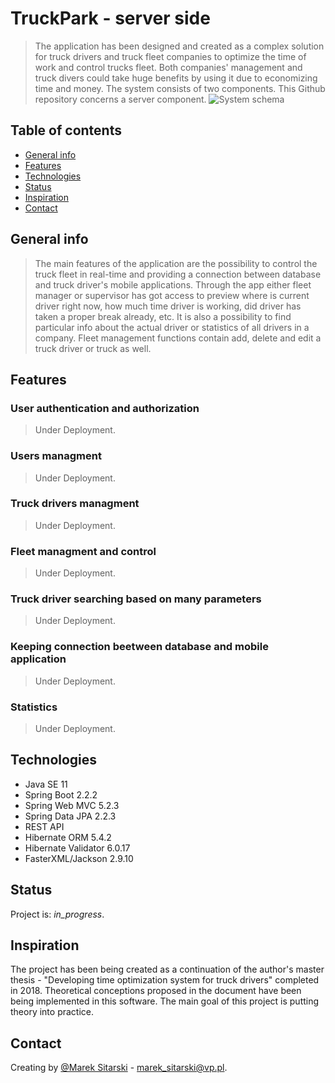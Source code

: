 # TruckPark - server side
> The application has been designed and created as a complex solution for truck drivers and truck fleet companies to optimize the time of work and control trucks fleet. Both companies' management and truck divers could take huge benefits by using it due to economizing time and money. The system consists of two components. This Github repository concerns a server component.
![System schema](./docs/system_schema.png) 
## Table of contents
* [General info](#general-info)
* [Features](#features)
* [Technologies](#technologies)
* [Status](#status)
* [Inspiration](#inspiration)
* [Contact](#contact)

## General info
> The main features of the application are the possibility to control the truck fleet in real-time and providing a connection between database and truck driver's mobile applications. Through the app either fleet manager or supervisor has got access to preview where is current driver right now, how much time driver is working, did driver has taken a proper break already, etc. It is also a possibility to find particular info about the actual driver or statistics of all drivers in a company. Fleet management functions contain add, delete and edit a truck driver or truck as well.

## Features

### User authentication and authorization
>Under Deployment.
### Users managment
>Under Deployment.
### Truck drivers managment
>Under Deployment.
### Fleet managment and control
>Under Deployment.
### Truck driver searching based on many parameters
>Under Deployment.
### Keeping connection beetween database and mobile application
>Under Deployment.
### Statistics
>Under Deployment.

## Technologies
* Java SE 11
* Spring Boot 2.2.2
* Spring Web MVC 5.2.3
* Spring Data JPA 2.2.3
* REST API
* Hibernate ORM 5.4.2
* Hibernate Validator 6.0.17
* FasterXML/Jackson 2.9.10

## Status
Project is: _in_progress_.

## Inspiration
The project has been being created as a continuation of the author's master thesis - "Developing time optimization system for truck drivers" completed in 2018. Theoretical conceptions proposed in the document have been being implemented in this software. The main goal of this project is putting theory into practice.

## Contact
Creating by [@Marek Sitarski](https://pl.linkedin.com/in/marek-sitarski) - marek_sitarski@vp.pl. 


